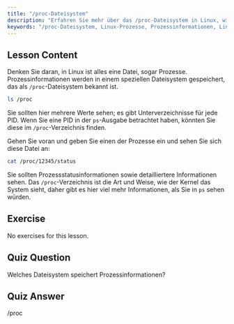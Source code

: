 ```yaml
---
title: "/proc-Dateisystem"
description: "Erfahren Sie mehr über das /proc-Dateisystem in Linux, wie es Prozessinformationen speichert und wie es strukturiert ist. Entdecken Sie Prozessdetails mit diesem wichtigen Linux-Leitfaden."
keywords: "/proc-Dateisystem, Linux-Prozesse, Prozessinformationen, Linux-Tutorial, Linux für Anfänger, Linux-Leitfaden"
---
```


## Lesson Content

Denken Sie daran, in Linux ist alles eine Datei, sogar Prozesse. Prozessinformationen werden in einem speziellen Dateisystem gespeichert, das als `/proc`-Dateisystem bekannt ist.

```bash
ls /proc
```

Sie sollten hier mehrere Werte sehen; es gibt Unterverzeichnisse für jede PID. Wenn Sie eine PID in der `ps`-Ausgabe betrachtet haben, könnten Sie diese im `/proc`-Verzeichnis finden.

Gehen Sie voran und geben Sie einen der Prozesse ein und sehen Sie sich diese Datei an:

```bash
cat /proc/12345/status
```

Sie sollten Prozessstatusinformationen sowie detailliertere Informationen sehen. Das `/proc`-Verzeichnis ist die Art und Weise, wie der Kernel das System sieht, daher gibt es hier viel mehr Informationen, als Sie in `ps` sehen würden.

## Exercise

No exercises for this lesson.

## Quiz Question

Welches Dateisystem speichert Prozessinformationen?

## Quiz Answer

/proc
